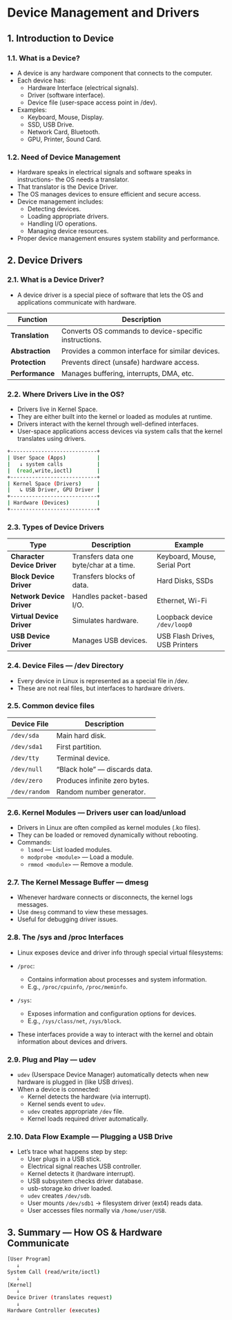 # Device Management and Drivers

## 1. Introduction to Device

### 1.1. What is a Device?

- A device is any hardware component that connects to the computer.
- Each device has:
  - Hardware Interface (electrical signals).
  - Driver (software interface).
  - Device file (user-space access point in /dev).
- Examples:
  - Keyboard, Mouse, Display.
  - SSD, USB Drive.
  - Network Card, Bluetooth.
  - GPU, Printer, Sound Card.

### 1.2. Need of Device Management

- Hardware speaks in electrical signals and software speaks in instructions- the OS needs a translator.
- That translator is the Device Driver.
- The OS manages devices to ensure efficient and secure access.
- Device management includes:
  - Detecting devices.
  - Loading appropriate drivers.
  - Handling I/O operations.
  - Managing device resources.
- Proper device management ensures system stability and performance.

## 2. Device Drivers

### 2.1. What is a Device Driver?

- A device driver is a special piece of software that lets the OS and applications communicate with hardware.

| Function | Description |
| - | - |
| **Translation** | Converts OS commands to device-specific instructions. |
| **Abstraction** | Provides a common interface for similar devices. |
| **Protection** | Prevents direct (unsafe) hardware access. |
| **Performance** | Manages buffering, interrupts, DMA, etc. |

### 2.2. Where Drivers Live in the OS?

- Drivers live in Kernel Space.
- They are either built into the kernel or loaded as modules at runtime.
- Drivers interact with the kernel through well-defined interfaces.
- User-space applications access devices via system calls that the kernel translates using drivers.

```bash
+----------------------------+
| User Space (Apps)          |
|   ↓ system calls           |
|  (read,write,ioctl)        |
+----------------------------+
| Kernel Space (Drivers)     |
|   ↳ USB Driver, GPU Driver |
+----------------------------+
| Hardware (Devices)         |
+----------------------------+
```

### 2.3. Types of Device Drivers

| Type | Description | Example |
| - | - | - |
| **Character Device Driver** | Transfers data one byte/char at a time. | Keyboard, Mouse, Serial Port |
| **Block Device Driver** | Transfers blocks of data. | Hard Disks, SSDs |
| **Network Device Driver** | Handles packet-based I/O. | Ethernet, Wi-Fi  |
| **Virtual Device Driver** | Simulates hardware. | Loopback device `/dev/loop0` |
| **USB Device Driver** | Manages USB devices. | USB Flash Drives, USB Printers |

### 2.4. Device Files — /dev Directory

- Every device in Linux is represented as a special file in /dev.
- These are not real files, but interfaces to hardware drivers.

### 2.5. Common device files

| Device File | Description |
| - | - |
| `/dev/sda` | Main hard disk. |
| `/dev/sda1` | First partition. |
| `/dev/tty` | Terminal device. |
| `/dev/null` | “Black hole” — discards data. |
| `/dev/zero` | Produces infinite zero bytes. |
| `/dev/random` | Random number generator. |

### 2.6. Kernel Modules — Drivers user can load/unload

- Drivers in Linux are often compiled as kernel modules (.ko files).
- They can be loaded or removed dynamically without rebooting.
- Commands:
  - `lsmod` — List loaded modules.
  - `modprobe <module>` — Load a module.
  - `rmmod <module>` — Remove a module.

### 2.7. The Kernel Message Buffer — dmesg

- Whenever hardware connects or disconnects, the kernel logs messages.
- Use `dmesg` command to view these messages.
- Useful for debugging driver issues.

### 2.8. The /sys and /proc Interfaces

- Linux exposes device and driver info through special virtual filesystems:

- `/proc`:
  - Contains information about processes and system information.
  - E.g., `/proc/cpuinfo`, `/proc/meminfo`.

- `/sys`:
  - Exposes information and configuration options for devices.
  - E.g., `/sys/class/net`, `/sys/block`.

- These interfaces provide a way to interact with the kernel and obtain information about devices and drivers.

### 2.9. Plug and Play — udev

- `udev` (Userspace Device Manager) automatically detects when new hardware is plugged in (like USB drives).
- When a device is connected:
  - Kernel detects the hardware (via interrupt).
  - Kernel sends event to `udev`.
  - `udev` creates appropriate `/dev` file.
  - Kernel loads required driver automatically.

### 2.10. Data Flow Example — Plugging a USB Drive

- Let’s trace what happens step by step:
  - User plugs in a USB stick.
  - Electrical signal reaches USB controller.
  - Kernel detects it (hardware interrupt).
  - USB subsystem checks driver database.
  - usb-storage.ko driver loaded.
  - `udev` creates `/dev/sdb`.
  - User mounts `/dev/sdb1` → filesystem driver (ext4) reads data.
  - User accesses files normally via `/home/user/USB`.

## 3. Summary — How OS & Hardware Communicate

```bash
[User Program]
   ↓
System Call (read/write/ioctl)
   ↓
[Kernel]
   ↓
Device Driver (translates request)
   ↓
Hardware Controller (executes)
```
